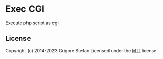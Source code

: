 # Exec CGI

Execute php script as cgi

## License

Copyright (c) 2014-2023 Grigore Stefan
Licensed under the [MIT](LICENSE) license.
